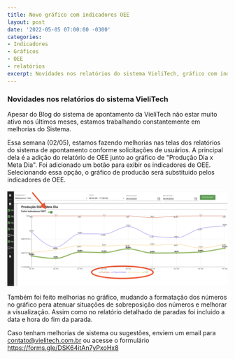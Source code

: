 ```yaml
---
title: Novo gráfico com indicadores OEE
layout: post
date: '2022-05-05 07:00:00 -0300'
categories:
- Indicadores
- Gráficos
- OEE
- relatórios
excerpt: Novidades nos relatórios do sistema VieliTech, gráfico com indicadores de OEE
---
```


### Novidades nos relatórios do sistema VieliTech

Apesar do Blog do sistema de apontamento da VieliTech não estar muito ativo nos últimos meses, estamos trabalhando constantemente em melhorias do Sistema.

Essa semana (02/05), estamos fazendo melhorias nas telas dos relatórios do sistema de apontamento conforme solicitações de usuários. A principal dela é a adição do relatório de OEE junto ao gráfico de "Produção Dia x Meta Dia". Foi adicionado um botão para exibir os indicadores de OEE. Selecionando essa opção, o gráfico de producão será substituido pelos indicadores de OEE.

<img src="./images/tela_relatorio_oee.png" alt="relatorio_ooe" title="Relatório OEE" />

Também foi feito melhorias no gráfico, mudando a formatação dos números no gráfico pera atenuar situações de sobreposição dos números e melhorar a visualização. Assim como no relatório detalhado de paradas foi incluido a data e hora do fim da parada.

Caso tenham melhorias de sistema ou sugestões, enviem um email para contato@vielitech.com.br ou acesse o formulário https://forms.gle/DSK64itAn7yPxoHx8